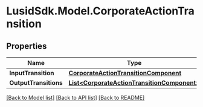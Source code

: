 # LusidSdk.Model.CorporateActionTransition
## Properties

Name | Type | Description | Notes
------------ | ------------- | ------------- | -------------
**InputTransition** | [**CorporateActionTransitionComponent**](CorporateActionTransitionComponent.md) |  | [optional] 
**OutputTransitions** | [**List&lt;CorporateActionTransitionComponent&gt;**](CorporateActionTransitionComponent.md) |  | [optional] 

[[Back to Model list]](../README.md#documentation-for-models) [[Back to API list]](../README.md#documentation-for-api-endpoints) [[Back to README]](../README.md)

